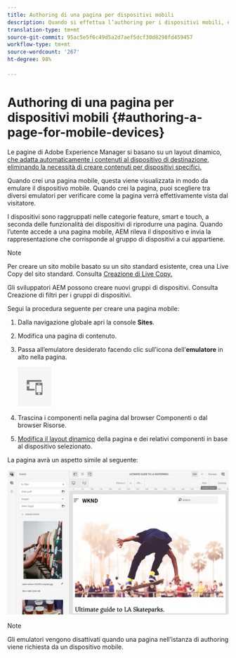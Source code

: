 ```yaml
---
title: Authoring di una pagina per dispositivi mobili
description: Quando si effettua l’authoring per i dispositivi mobili, è possibile alternare tra diversi emulatori per capire che cosa vedrà l’utente finale
translation-type: tm+mt
source-git-commit: 95ac5e5f6c49d5a2d7aef5dcf30d8298fd459457
workflow-type: tm+mt
source-wordcount: '267'
ht-degree: 98%

---
```



# Authoring di una pagina per dispositivi mobili  {#authoring-a-page-for-mobile-devices}

Le pagine di Adobe Experience Manager si basano su un layout dinamico, [che adatta automaticamente i contenuti al dispositivo di destinazione, eliminando la necessità di creare contenuti per dispositivi specifici.](/help/sites-cloud/authoring/features/responsive-layout.md)

Quando crei una pagina mobile, questa viene visualizzata in modo da emulare il dispositivo mobile. Quando crei la pagina, puoi scegliere tra diversi emulatori per verificare come la pagina verrà effettivamente vista dal visitatore.

I dispositivi sono raggruppati nelle categorie feature, smart e touch, a seconda delle funzionalità dei dispositivi di riprodurre una pagina. Quando l’utente accede a una pagina mobile, AEM rileva il dispositivo e invia la rappresentazione che corrisponde al gruppo di dispositivi a cui appartiene.

>[!NOTE]
>
>Per creare un sito mobile basato su un sito standard esistente, crea una Live Copy del sito standard. Consulta [Creazione di Live Copy.](/help/sites-cloud/administering/msm/creating-live-copies.md)
>
>Gli sviluppatori AEM possono creare nuovi gruppi di dispositivi. Consulta Creazione di filtri per i gruppi di dispositivi.

<!--
>AEM developers can create new device groups. (See [Creating Device Group Filters](/help/sites-developing/groupfilters.md).)
-->

Segui la procedura seguente per creare una pagina mobile:

1. Dalla navigazione globale apri la console **Sites**.
1. Modifica una pagina di contenuto.
1. Passa all’emulatore desiderato facendo clic sull’icona dell’**emulatore** in alto nella pagina.

   ![Icona dell’emulatore](/help/sites-cloud/authoring/assets/emulator.png)

1. Trascina i componenti nella pagina dal browser Componenti o dal browser Risorse.
1. [Modifica il layout dinamico](/help/sites-cloud/authoring/features/responsive-layout.md) della pagina e dei relativi componenti in base al dispositivo selezionato.

La pagina avrà un aspetto simile al seguente:

![Esempio per dispositivo mobile](/help/sites-cloud/authoring/assets/mobile.png)

>[!NOTE]
>
>Gli emulatori vengono disattivati quando una pagina nell’istanza di authoring viene richiesta da un dispositivo mobile.

